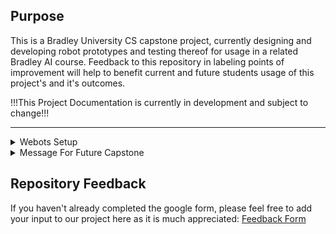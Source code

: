 <!-- Webots Challenges -->

## Purpose
<!-- About The Project -->  
This is a Bradley University CS capstone project, currently designing and developing robot prototypes and testing thereof for usage in a related Bradley AI course. Feedback to this repository in labeling points of improvement will help to benefit current and future students usage of this project's and it's outcomes.

!!!This Project Documentation is currently in development and subject to change!!!

<!-- future screenshots -->

---

<details>
 <summary>Webots Setup</summary>
  <ol>
  <!--Webots Setup -->

  Webot's site can be found at [https://cyberbotics.com/](https://cyberbotics.com/) where you will find the installer download on the homepage.

  Confirm the correct operating system installer as shown below the download button, using the arrow dropdown menu next to the download button if it does not match your system.

  * Run the installer you just downloaded
  * On Windows, in the case of an 'Windows protected your PC' warning prompt, click on 'More info' and then confirm to run
  * Follow the install wizard dialogues and installations to finish setting up Webots!

  <!--Understanding Webots -->

  Let's start by opening up the Webots tutorial world: 
  * In the file explorer open up the 'world' file from this repository located at "...AI-Robots-Challenges\Webots\worlds\moose_demo.wbt"
  * When you open up Webots for the first time, you'll be prompted to choose a theme, continue by selecting 'Start Webots with the selected theme'
  * Congrats, you've successfully loaded the world! Here you can get accustomed to the environment and interface
    
  This 'world' you opened up is one of Webot's open source demo worlds. Here, the robot demonstates simple movement ai that traverses between defined checkpoints. 

  Take note of some important features of the interface:
  * To rotate the camera, hold left-click while moving your mouse inside the simulation window
  * To move the camera, hold right-click while moving your mouse inside the simulation window
  * The left side of the interface contains the hierarchy of nodes (similar to objects)
  * The right side contains the built in text editor section where you can edit scripts inside the program
  * Above the simulation window, you'll find the main functions for the simulation, tooltip information is displayed when hovered over the different functions
  * The 'pause/play' function starts or pauses the current world simulation
  * To the left of that, the '|<<' function resets the time of the simulation to 0
  * Pausing the simulation before resetting will keep the simulation in a paused state after resetting
  
  <!--GitHub Setup-->
  ---

  If you are a student or someone that would like to go through the challenges yourself, creating your own clone of the repository can be accomplished as follows:
  * Download and install 'Github Desktop' from [https://desktop.github.com/](https://desktop.github.com/)
  * Go to 'File' -> 'Clone a repository', and the after selecting the URL tab input the URL of this repository, otherwise on the Github webpage of the repository, click the '<> Code' dropdown and select 'Open with Github Desktop'
  * Once cloned, you now have your own version of the project and upload your personal projects to your own Github
  
  Now that you have the project files, you may explore the various challenges and worlds provided. The first challenge is located at "...AI-Robots-Challenges\Webots\worlds\FirstChallenge.wbt".

  ---
  
  Provided below are the student challenges, designed to help student's understanding of various AI principle and test code for their robots functionality before transferring to the physical hardware.

 </ol>
</details>




<details>
  <summary>Message For Future Capstone</summary>
  <ol>
 
 ## This GitHub

 This Github contains various prototypes and testing worlds for Webots. This includes Proto files, which can be added into Webots worlds. Additionally there is code for the physical robot seporately. We do have a google drive [https://drive.google.com/drive/folders/1pGyogeERTkXf6sNzcHc3qFW8bzAnDlqE?usp=sharing](https://drive.google.com/drive/folders/1pGyogeERTkXf6sNzcHc3qFW8bzAnDlqE?usp=sharing) that contains a few useful files. This repo should contain files that students don't need or personal tests. The Challenges repo should contain only the nessisary materials for students.

 ## Future Considerations

 The new capstone team is allowed to disregard these suggestions for improvement, but we think that the following could be improved
 * Backend repo
   * Organized & remove redundent files/worlds (keep atleast 1 robot with tracks because tracks are hard to set up)
   * A proper ReadMe
   * Include solutions for each challenge
 * Student challenges repo
   * Explaining timestep better
   * Include a feedback/bug report form
   * Improved collision detection (it is likely impossible to fix, posibly change world timestep)
   * Error messages from objects with the same name
 * Physical robot
   * Documentation
 
 ---
 
</ol>
</details>






<!--## Project Setup

If you had forked this repository, sync the respotory

* In the top right corner of the GitHub page that was forked, under the green code button hit the sync fork button
* Click Update branch (you may need to refresh the page to see changes)
* Fetch changes from GitHub desktop

Let's open up the Webots world

* In the file explorer open up the file from this GitHub at ...AI-Robots-Challenges\Webots\worlds\SecondChallenge.wbt
-->

<!--## Coding with the camera

Since last challenge, there are more functions, that aren't necessary for this challenge, but could be helpful. DriveForward(angle) and TurnCameraUp()/TurnCameraDown(). The TurnCamera functions are work in progress because the camera can turn inside the robot.

The AI starts on line 101, and I've premade a while loop that prints the RGB of a pixel on the camera. Specifically the bottom middle pixel. This is done by imageGetColor(Image, width, x, y) function. You can see the camera in the top left corner of the simulation window. If you move the middle ball and use the red arrow to drag it toward the robot, the print statement will change.
-->

<!--<img src="Images/Challenge2.png" width = "500" >

* Now try the parallel parking challenge
* Once you complete it, feel free to move Evil Duck onto the top of the track for extra credit.

-->
## Repository Feedback

If you haven't already completed the google form, please feel free to add your input to our project here as it is much appreciated: [Feedback Form](https://forms.gle/rBniEH7UuqJXANCg7) 
